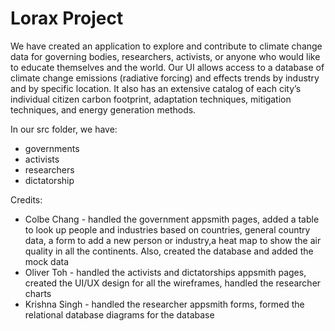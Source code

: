 # Lorax Project

We have created an application to explore and contribute to climate change data for governing bodies, researchers, activists, or anyone who would like to educate themselves and the world. Our UI allows access to a database of climate change emissions (radiative forcing) and effects trends by industry and by specific location. It also has an extensive catalog of each city’s individual citizen carbon footprint, adaptation techniques, mitigation techniques, and energy generation methods.

In our src folder, we have:
- governments
- activists
- researchers
- dictatorship

Credits:
- Colbe Chang - handled the government appsmith pages, added a table to look up people and industries based on countries, general country data, a form to add a new person or industry,a heat map to show the air quality in all the continents. Also, created the database and added the mock data
- Oliver Toh - handled the activists and dictatorships appsmith pages, created the UI/UX design for all the wireframes, handled the researcher charts
- Krishna Singh - handled the researcher appsmith forms, formed the relational database diagrams for the database
